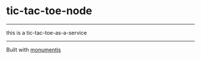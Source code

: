 # tic-tac-toe-node
------

this is a tic-tac-toe-as-a-service

------

Built with [monumentjs](http://monument.ansble.com)
